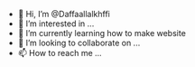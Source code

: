 - 👋 Hi, I’m @Daffaallalkhffi
- 👀 I’m interested in ...
- 🌱 I’m currently learning how to make website
- 💞️ I’m looking to collaborate on ...
- 📫 How to reach me ...

<!---
Daffaallalkhffi/Daffaallalkhffi is a ✨ special ✨ repository because its `README.md` (this file) appears on your GitHub profile.
You can click the Preview link to take a look at your changes.
--->
